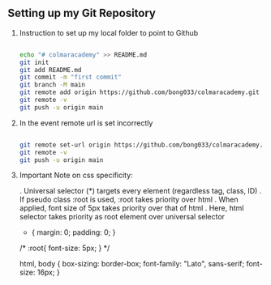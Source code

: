 ## Setting up my Git Repository

1. Instruction to set up my local folder to point to Github

    ```BASH

    echo "# colmaracademy" >> README.md  
    git init
    git add README.md
    git commit -m "first commit"
    git branch -M main
    git remote add origin https://github.com/bong033/colmaracademy.git
    git remote -v
    git push -u origin main

    ```

2. In the event remote url is set incorrectly

    ```BASH

    git remote set-url origin https://github.com/bong033/colmaracademy.git
    git remote -v
    git push -u origin main

    ```

3.  Important Note on css specificity:

    .   Universal selector (*) targets every element (regardless tag, class, ID)
    .   If pseudo class :root is used, :root takes priority over html
        .   When applied, font size of 5px takes priority over that of html
    .   Here, html selector takes priority as root element over universal selector

    * {
        margin: 0;
        padding: 0;
    }

    /* :root{ font-size: 5px; } */

    html, body {
        box-sizing: border-box;
        font-family: "Lato", sans-serif;
        font-size: 16px;
    }

